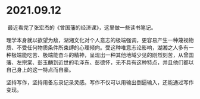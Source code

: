 # 2021.09.12 



​	最近看完了张宏杰的《曾国藩的经济课》，这里做一些读书笔记。





​	理学本身就以欲望为敌，湖湘文化对个人意志的极端强调，更容易产生一种蔑视物质、不受任何物质条件所束缚的心理倾向。受这种唯意志论影响，湖湘之人多有一种极端能吃苦、极端能奋斗的精神，呈现出一种其他地域少见的刚烈刻苦，从曾国藩、左宗棠、彭玉麟到近世的毛泽东、彭德怀，无不具有这种特点，并且他们都以自己身上的这一特点而自豪。



坚持写作，坚持用备忘录记录灵感。写作不仅可以用输出倒逼输入，还能通过写作变现。

